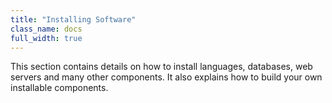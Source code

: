 ```yaml
---
title: "Installing Software"
class_name: docs
full_width: true
---
```


This section contains details on how to install languages, databases, web servers and many other components. It also explains how to build your own installable components.
